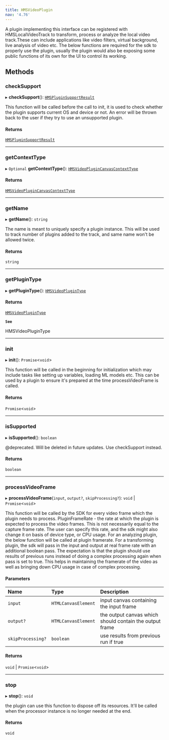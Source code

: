 ```yaml
---
title: HMSVideoPlugin
nav: '4.76'
---
```


A plugin implementing this interface can be registered with HMSLocalVideoTrack to transform, process or
analyze the local video track.These can include applications like video filters, virtual background, live
analysis of video etc. The below functions are required for the sdk to properly use the plugin, usually
the plugin would also be exposing some public functions of its own for the UI to control its working.

## Methods

### checkSupport

▸ **checkSupport**(): [`HMSPluginSupportResult`](/api-reference/javascript/v2/interfaces/HMSPluginSupportResult)

This function will be called before the call to init, it is used to check whether the plugin supports current
OS and device or not. An error will be thrown back to the user if they try to use an unsupported plugin.

#### Returns

[`HMSPluginSupportResult`](/api-reference/javascript/v2/interfaces/HMSPluginSupportResult)

---

### getContextType

▸ `Optional` **getContextType**(): [`HMSVideoPluginCanvasContextType`](/api-reference/javascript/v2/enums/HMSVideoPluginCanvasContextType)

#### Returns

[`HMSVideoPluginCanvasContextType`](/api-reference/javascript/v2/enums/HMSVideoPluginCanvasContextType)

---

### getName

▸ **getName**(): `string`

The name is meant to uniquely specify a plugin instance. This will be used to track number of plugins
added to the track, and same name won't be allowed twice.

#### Returns

`string`

---

### getPluginType

▸ **getPluginType**(): [`HMSVideoPluginType`](/api-reference/javascript/v2/enums/HMSVideoPluginType)

#### Returns

[`HMSVideoPluginType`](/api-reference/javascript/v2/enums/HMSVideoPluginType)

**`See`**

HMSVideoPluginType

---

### init

▸ **init**(): `Promise`<`void`\>

This function will be called in the beginning for initialization which may include tasks like setting up
variables, loading ML models etc. This can be used by a plugin to ensure it's prepared at the time
processVideoFrame is called.

#### Returns

`Promise`<`void`\>

---

### isSupported

▸ **isSupported**(): `boolean`

@deprecated. Will be deleted in future updates. Use checkSupport instead.

#### Returns

`boolean`

---

### processVideoFrame

▸ **processVideoFrame**(`input`, `output?`, `skipProcessing?`): `void` \| `Promise`<`void`\>

This function will be called by the SDK for every video frame which the plugin needs to process.
PluginFrameRate - the rate at which the plugin is expected to process the video frames. This is not necessarily
equal to the capture frame rate. The user can specify this rate, and the sdk might also change it on basis of
device type, or CPU usage.
For an analyzing plugin, the below function will be called at plugin framerate.
For a transforming plugin, the sdk will pass in the input and output at real frame rate with an additional boolean
pass. The expectation is that the plugin should use results of previous runs instead of doing a complex processing
again when pass is set to true. This helps in maintaining the framerate of the video as well as bringing down
CPU usage in case of complex processing.

#### Parameters

| Name              | Type                | Description                                             |
| :---------------- | :------------------ | :------------------------------------------------------ |
| `input`           | `HTMLCanvasElement` | input canvas containing the input frame                 |
| `output?`         | `HTMLCanvasElement` | the output canvas which should contain the output frame |
| `skipProcessing?` | `boolean`           | use results from previous run if true                   |

#### Returns

`void` \| `Promise`<`void`\>

---

### stop

▸ **stop**(): `void`

the plugin can use this function to dispose off its resources. It'll be called when the processor instance is
no longer needed at the end.

#### Returns

`void`
